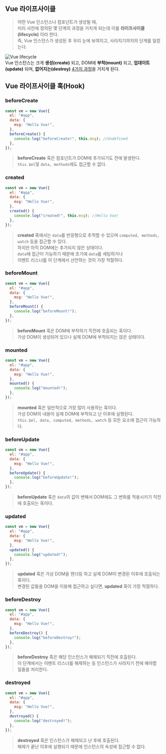 ## Vue 라이프사이클

> 어떤 Vue 인스턴스나 컴포넌트가 생성될 때,  
> 미리 사전에 정의된 몇 단계의 과정을 거치게 되는데 이를 **라이프사이클(lifecycle)** 이라 한다.  
> 즉, Vue 인스턴스가 생성된 후 우리 눈에 보여지고, 사라지기까지의 단계를 일컫는다.

![Vue lifecycle](https://t1.daumcdn.net/cfile/tistory/99E0014A5BC4942D18)  
Vue 인스턴스는 크게 **생성(create)** 되고, DOM에 **부착(mount)** 되고, **업데이트(update)** 되며, **없어지는(destroy)** <U>4가지 과정</U>을 거치게 된다.

## Vue 라이프사이클 훅(Hook)

### beforeCreate

```js
const vm = new Vue({
  el: "#app",
  data: {
    msg: "Hello Vue!",
  },
  beforeCreate() {
    console.log("beforeCreate!", this.msg); //Undefined
  },
});
```

> **beforeCreate** 훅은 컴포넌트가 DOM에 추가되기도 전에 발생한다.  
> `this.$el`및 `data, methods`에도 접근할 수 없다.

### created

```js
const vm = new Vue({
  el: "#app",
  data: {
    msg: "Hello Vue!",
  },
  created() {
    console.log("created!", this.msg); //Hello Vue!
  },
});
```

> **created** 훅에서는 `data`를 반응형으로 추적할 수 있으며 `computed, methods, watch` 등을 접근할 수 있다.  
> 하지만 아직 DOM에는 추가되지 않은 상태이다.  
> `data`에 접근이 가능하기 때문에 초기에 `data`를 세팅하거나  
> 이벤트 리스너를 이 단계에서 선언하는 것이 가장 적절하다.

### beforeMount

```js
const vm = new Vue({
  el: "#app",
  data: {
    msg: "Hello Vue!",
  },
  beforeMount() {
    console.log("beforeMount!");
  },
});
```

> **beforeMount** 훅은 DOM에 부착하기 직전에 호출되는 훅이다.  
> 가상 DOM이 생성되어 있으나 실제 DOM에 부착되지는 않은 상태이다.

### mounted

```js
const vm = new Vue({
  el: "#app",
  data: {
    msg: "Hello Vue!",
  },
  mounted() {
    console.log("mounted!");
  },
});
```

> **mounted** 훅은 일반적으로 가장 많이 사용하는 훅이다.  
> 가상 DOM의 내용이 실제 DOM에 부착되고 난 이후에 실행된다.  
> `this.$el, data, computed, methods, watch` 등 모든 요소에 접근이 가능하다.

### beforeUpdate

```js
const vm = new Vue({
  el: "#app",
  data: {
    msg: "Hello Vue!",
  },
  beforeUpdate() {
    console.log("beforeUpdate!");
  },
});
```

> **beforeUpdate** 훅은 `data`의 값이 변해서 DOM에도 그 변화를 적용시키기 직전에 호출되는 훅이다.

### updated

```js
const vm = new Vue({
  el: "#app",
  data: {
    msg: "Hello Vue!",
  },
  updated() {
    console.log("updated!");
  },
});
```

> **updated** 훅은 가상 DOM을 렌더링 하고 실제 DOM이 변경된 이후에 호출되는 훅이다.  
> 변경된 값들을 DOM을 이용해 접근하고 싶다면, **updated** 훅이 가장 적절하다.

### beforeDestroy

```js
const vm = new Vue({
  el: "#app",
  data: {
    msg: "Hello Vue!",
  },
  beforeDestroy() {
    console.log("beforeDestroy!");
  },
});
```

> **beforeDestroy** 훅은 해당 인스턴스가 해체되기 직전에 호출된다.  
> 이 단계에서는 이벤트 리스너를 해제하는 등 인스턴스가 사라지기 전에 해야할 일들을 처리한다.

### destroyed

```js
const vm = new Vue({
  el: "#app",
  data: {
    msg: "Hello Vue!",
  },
  destroyed() {
    console.log("destroyed!");
  },
});
```

> **destroyed** 훅은 인스턴스가 해체되고 난 후에 호출된다.  
> 해체가 끝난 이후에 실행되기 때문에 인스턴스의 속성에 접근할 수 없다.
